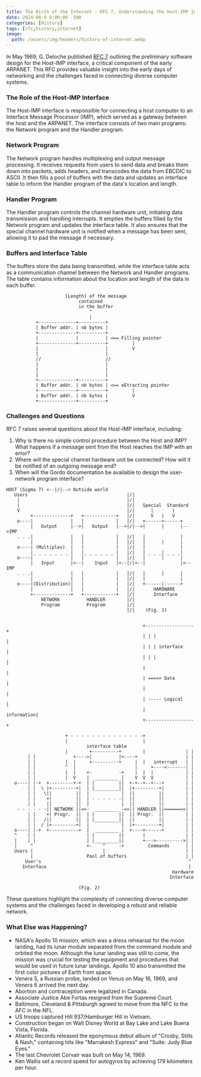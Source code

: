 ```yaml
---
title: The Birth of the Internet - RFC 7, Understanding the Host-IMP Interface
date: 2024-08-9 9:00:00 -500
categories: [History]
tags: [rfc,history,internet]
image:
  path: /assets/img/headers/history-of-internet.webp
---
```

In May 1969, G. Deloche published [RFC 7](https://www.rfc-editor.org/rfc/rfc7.txt) outlining the preliminary software design for the Host-IMP interface, a critical component of the early ARPANET. This RFC provides valuable insight into the early days of networking and the challenges faced in connecting diverse computer systems.

### The Role of the Host-IMP Interface
The Host-IMP interface is responsible for connecting a host computer to an Interface Message Processor (IMP), which served as a gateway between the host and the ARPANET. The interface consists of two main programs: the Network program and the Handler program.

### Network Program
The Network program handles multiplexing and output message processing. It receives requests from users to send data and breaks them down into packets, adds headers, and transcodes the data from EBCDIC to ASCII. It then fills a pool of buffers with the data and updates an interface table to inform the Handler program of the data's location and length.

### Handler Program
The Handler program controls the channel hardware unit, initiating data transmission and handling interrupts. It empties the buffers filled by the Network program and updates the interface table. It also ensures that the special channel hardware unit is notified when a message has been sent, allowing it to pad the message if necessary.

### Buffers and Interface Table
The buffers store the data being transmitted, while the interface table acts as a communication channel between the Network and Handler programs. The table contains information about the location and length of the data in each buffer.

```
                      [Length] of the message
                           contained
                           in the buffer
                               ^
                               |
           +--------------+----------+
           | Buffer addr. | nb bytes |
           +--------------+----------+
           |              |          | <== Filling pointer
           +--------------+----------+         |
           |                         |         V
           |                         |
           //                        //
           |                         |
           |                         |
           |                         |
           +--------------+----------+
           | Buffer addr. | nb bytes | <== eEtracting pointer
           +--------------+----------+         |
           | Buffer addr. | nb bytes |         V
           +--------------+----------+
```           

### Challenges and Questions
RFC 7 raises several questions about the Host-IMP interface, including:
1. Why is there no simple control procedure between the Host and IMP? What happens if a message sent from the Host reaches the IMP with an error?
2. Where will the special channel hardware unit be connected? How will it be notified of an outgoing message end?
3. When will the Gordo documentation be available to design the user-network program interface?

```
HOST (Sigma 7) <--|/|--> Outside world
   Users                                     |/|
    |                                        |/|
    |                                        |/|   Special  Standard
    V                                        |/|      |       |
         +--------------+   +------------+   |/|      V   |   V
    o----|              |   |            |   |/|   +------+------+
         |   Output     |-->|   Output   |-->|/|-->|      |      |-->IMP
    . . .|              |   |            |   |/|   |             |
         |              |   |            |   |/|   |      |      |
    o----| (Multiplex)  |   |            |   |/|   |             |
         |_ _ _ _ _ _ _ |   |_ _ _ _ _ _ |   |/|   | _ _ _| _ _ _|
    o----|              |   |            |   |/|   |      |      |
         |   Input      |<--|    Input   |<--|/|<--|             |<--IMP
    . . .|              |   |            |   |/|   |      |      |
         |              |   |            |   |/|   |             |
    o----|(Distribution)|   |            |   |/|   +------|------+
         |              |   |            |   |/|       HARDWARE
         +--------------+   +------------+   |/|       Interface
             NETWORK          HANDLER        |/|
             Program          Program        |/|
                                             |/|    (Fig. 1)


                                                   +------------------+
                                                   | | |              |
                                                   | | | interface    |
                                                   | | |              |
                                                   |                  |
                                                   | ====> Data       |
                                                   |                  |
                                                   | ----- Logical    |
                                                   |       information|
                                                   +------------------+

                      + - - - - - - - - - - - - - -+
                      |                            |
                              interface table
                      |        +----------+        |               | |
        | |              +---->|          |<----+                  | |
        | |           |  |     +----------+     |  |   interrupt   | |
        | |           ^  |                      |     +----<-------| |
        | |           |  |    +-          -+    |  |  |            | |
        | |           |  V    |  _________ |    V  V  V            | |
   o----| |-+  +---------+-+  | |         ||  +-+--+--+---+        | |
        | |  \ |+---------+|  | |_________||  |+---------+|        | |
        | |   \||         ||  |            |  ||         ||        | |
        | |    +|         ||  | - - - - - -|  ||         ||        | |
        | |    ||         ||  |            |  ||         ||        | |
    - - - - - -|| NETWORK ||=>-  _________ -=>|| HANDLER ||=======>| |
        | |    +| Progr.  ||  | |         ||  || Progr.  ||        | |
        | |   /||         ||  | |_________||  ||         ||        | |
        | |  / |+---------+|  |            |  |+---------+|        | |
   o----| |-+  +-----------+  |  _________ |  +----+------+        | |
   ^    | |                   | |         ||       |               | |
   |    | |                   | |_________||       +--->---------->| |
   |     ^                    +-    ^     -+         Commands      | |
   Users |                          |                              | |
         |                    Pool of buffers                      | |
       User's                                                       ^
      Interface                                                     |
                                                              Hardware
                                                             Interface

                           (Fig. 2)
```                                             

These questions highlight the complexity of connecting diverse computer systems and the challenges faced in developing a robust and reliable network.

### What Else was Happening?
- NASA's Apollo 10 mission, which was a dress rehearsal for the moon landing, had its lunar module separated from the command module and orbited the moon. Although the lunar landing was still to come, the mission was crucial for testing the equipment and procedures that would be used in future lunar landings. Apollo 10 also transmitted the first color pictures of Earth from space.
- Venera 5, a Russian probe, landed on Venus on May 16, 1969, and Venera 6 arrived the next day.
- Abortion and contraception were legalized in Canada.
- Associate Justice Abe Fortas resigned from the Supreme Court.
- Baltimore, Cleveland & Pittsburgh agreed to move from the NFC to the AFC in the NFL.
- US troops captured Hill 937/Hamburger Hill in Vietnam.
- Construction began on Walt Disney World at Bay Lake and Lake Buena Vista, Florida.
- Atlantic Records released the eponymous debut album of "Crosby, Stills & Nash," containing hits like "Marrakesh Express" and "Suite: Judy Blue Eyes."
- The last Chevrolet Corvair was built on May 14, 1969.
- Ken Wallis set a record speed for autogyros by achieving 179 kilometers per hour.